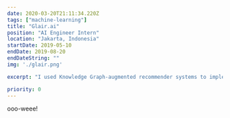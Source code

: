 ```yaml
---
date: 2020-03-20T21:11:34.220Z
tags: ["machine-learning"]
title: "Glair.ai"
position: "AI Engineer Intern"
location: "Jakarta, Indonesia"
startDate: 2019-05-10
endDate: 2019-08-20
endDateString: ""
img: './glair.png'

excerpt: "I used Knowledge Graph-augmented recommender systems to implement an impressive content-based recommender. Then, I researched several deployment options for Knowledge Graphs, including AWS Neptune."

priority: 0
---
```

ooo-weee!